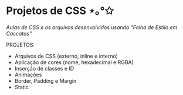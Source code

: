# Projetos de CSS ⋆｡°✩
*Aulas de CSS e os arquivos desenvolvidos usando "Folha de Estilo em Cascatas"*

PROJETOS:
- Arquivos de CSS (externo, inline e interno)
- Aplicação de cores (nome, hexadecimal e RGBA)
- Inserção de classes e ID
- Animações
- Border, Padding e Margin
- Static
